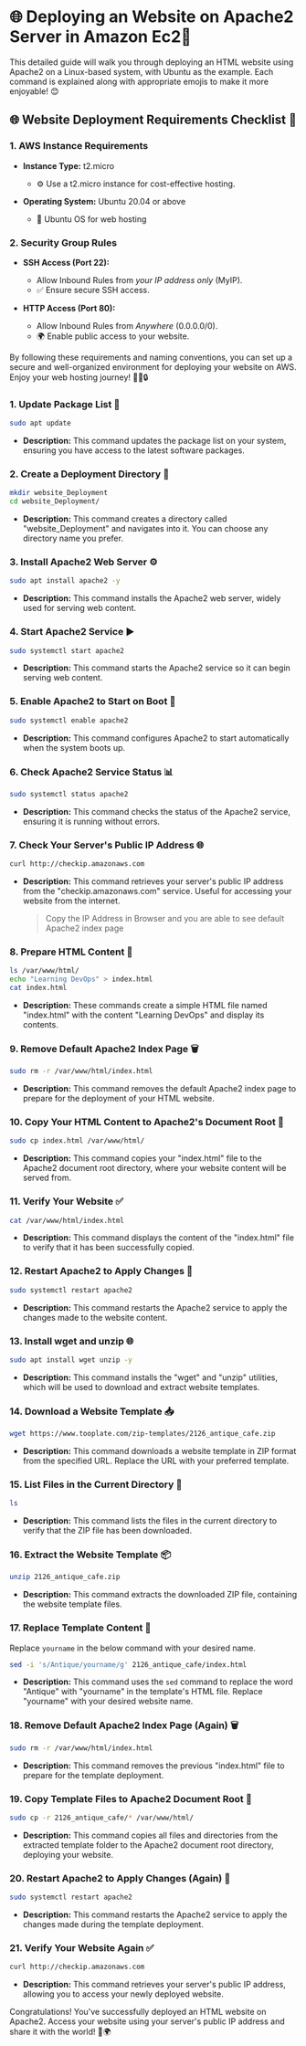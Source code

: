 # 🌐 Deploying an Website on Apache2 Server in Amazon Ec2🚀

This detailed guide will walk you through deploying an HTML website using Apache2 on a Linux-based system, with Ubuntu as the example. Each command is explained along with appropriate emojis to make it more enjoyable! 😊

## 🌐 Website Deployment Requirements Checklist 🚀

### **1. AWS Instance Requirements**

- **Instance Type:** t2.micro
  - ⚙️ Use a t2.micro instance for cost-effective hosting.

- **Operating System:** Ubuntu 20.04 or above
  - 🐧 Ubuntu OS for web hosting

### **2. Security Group Rules**

- **SSH Access (Port 22):**
  - Allow Inbound Rules from *your IP address only* (MyIP).
  - ✅ Ensure secure SSH access.

- **HTTP Access (Port 80):**
  - Allow Inbound Rules from *Anywhere* (0.0.0.0/0).
  - 🌍 Enable public access to your website.

By following these requirements and naming conventions, you can set up a secure and well-organized environment for deploying your website on AWS. Enjoy your web hosting journey! 🌟🌐🔒

### 1. Update Package List 🔄
```bash
sudo apt update
```
- **Description:** This command updates the package list on your system, ensuring you have access to the latest software packages.

### 2. Create a Deployment Directory 📂
```bash
mkdir website_Deployment
cd website_Deployment/
```
- **Description:** This command creates a directory called "website_Deployment" and navigates into it. You can choose any directory name you prefer.

### 3. Install Apache2 Web Server ⚙️
```bash
sudo apt install apache2 -y
```
- **Description:** This command installs the Apache2 web server, widely used for serving web content.

### 4. Start Apache2 Service ▶️
```bash
sudo systemctl start apache2
```
- **Description:** This command starts the Apache2 service so it can begin serving web content.

### 5. Enable Apache2 to Start on Boot 🚗
```bash
sudo systemctl enable apache2
```
- **Description:** This command configures Apache2 to start automatically when the system boots up.

### 6. Check Apache2 Service Status 📊
```bash
sudo systemctl status apache2
```
- **Description:** This command checks the status of the Apache2 service, ensuring it is running without errors.

### 7. Check Your Server's Public IP Address 🌐
```bash
curl http://checkip.amazonaws.com
```
- **Description:** This command retrieves your server's public IP address from the "checkip.amazonaws.com" service. Useful for accessing your website from the internet. 
    > Copy the IP Address in Browser and you are able to see default Apache2 index page

### 8. Prepare HTML Content 📝
```bash
ls /var/www/html/
echo "Learning DevOps" > index.html
cat index.html
```
- **Description:** These commands create a simple HTML file named "index.html" with the content "Learning DevOps" and display its contents.

### 9. Remove Default Apache2 Index Page 🗑️
```bash
sudo rm -r /var/www/html/index.html
```
- **Description:** This command removes the default Apache2 index page to prepare for the deployment of your HTML website.

### 10. Copy Your HTML Content to Apache2's Document Root 📂
```bash
sudo cp index.html /var/www/html/
```
- **Description:** This command copies your "index.html" file to the Apache2 document root directory, where your website content will be served from.

### 11. Verify Your Website ✅
```bash
cat /var/www/html/index.html 
```
- **Description:** This command displays the content of the "index.html" file to verify that it has been successfully copied.

### 12. Restart Apache2 to Apply Changes 🔄
```bash
sudo systemctl restart apache2
```
- **Description:** This command restarts the Apache2 service to apply the changes made to the website content.

### 13. Install wget and unzip 🌐
```bash
sudo apt install wget unzip -y
```
- **Description:** This command installs the "wget" and "unzip" utilities, which will be used to download and extract website templates.

### 14. Download a Website Template 📥
```bash
wget https://www.tooplate.com/zip-templates/2126_antique_cafe.zip
```
- **Description:** This command downloads a website template in ZIP format from the specified URL. Replace the URL with your preferred template.

### 15. List Files in the Current Directory 📂
```bash
ls
```
- **Description:** This command lists the files in the current directory to verify that the ZIP file has been downloaded.

### 16. Extract the Website Template 📦
```bash
unzip 2126_antique_cafe.zip
```
- **Description:** This command extracts the downloaded ZIP file, containing the website template files.

### 17. Replace Template Content 🔄
Replace `yourname` in the below command with your desired name.
```bash
sed -i 's/Antique/yourname/g' 2126_antique_cafe/index.html
```
- **Description:** This command uses the `sed` command to replace the word "Antique" with "yourname" in the template's HTML file. Replace "yourname" with your desired website name.

### 18. Remove Default Apache2 Index Page (Again) 🗑️
```bash
sudo rm -r /var/www/html/index.html
```
- **Description:** This command removes the previous "index.html" file to prepare for the template deployment.

### 19. Copy Template Files to Apache2 Document Root 📂
```bash
sudo cp -r 2126_antique_cafe/* /var/www/html/
```
- **Description:** This command copies all files and directories from the extracted template folder to the Apache2 document root directory, deploying your website.

### 20. Restart Apache2 to Apply Changes (Again) 🔄
```bash
sudo systemctl restart apache2
```
- **Description:** This command restarts the Apache2 service to apply the changes made during the template deployment.

### 21. Verify Your Website Again ✅
```bash
curl http://checkip.amazonaws.com
```
- **Description:** This command retrieves your server's public IP address, allowing you to access your newly deployed website.

Congratulations! You've successfully deployed an HTML website on Apache2. Access your website using your server's public IP address and share it with the world! 🎉🌍
